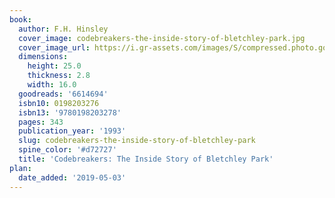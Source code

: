 ```yaml
---
book:
  author: F.H. Hinsley
  cover_image: codebreakers-the-inside-story-of-bletchley-park.jpg
  cover_image_url: https://i.gr-assets.com/images/S/compressed.photo.goodreads.com/books/1394346968l/6614694.jpg
  dimensions:
    height: 25.0
    thickness: 2.8
    width: 16.0
  goodreads: '6614694'
  isbn10: 0198203276
  isbn13: '9780198203278'
  pages: 343
  publication_year: '1993'
  slug: codebreakers-the-inside-story-of-bletchley-park
  spine_color: '#d72727'
  title: 'Codebreakers: The Inside Story of Bletchley Park'
plan:
  date_added: '2019-05-03'
---
```

